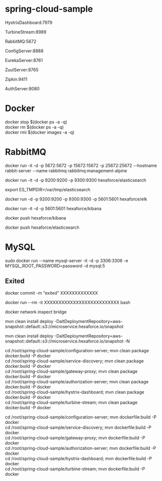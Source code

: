 # spring-cloud-sample  

HystrixDashboard:7979

TurbineStream:8989

RabbitMQ:5672

ConfigServer:8888

EurekaServer:8761

ZuulServer:8765

Zipkin:9411

AuthServer:8080


# Docker
docker stop $(docker ps -a -q)  
docker rm $(docker ps -a -q)  
docker rmi $(docker images -a -q)  

# RabbitMQ
docker run -it -d -p 5672:5672 -p 15672:15672 -p 25672:25672 --hostname rabbit-server --name rabbitmq rabbitmq:management-alpine  

docker run -it -d -p 9200:9200 -p 9300:9300 hexaforce/elasticsearch  


export ES_TMPDIR=/var/tmp/elasticsearch  

docker run -d -p 9200:9200 -p 9300:9300 -p 5601:5601 hexaforce/elk  

docker run -it -d -p 5601:5601 hexaforce/kibana  


docker push hexaforce/kibana  

docker push hexaforce/elasticsearch  

# MySQL
sudo docker run --name mysql-server -it -d -p 3306:3306 -e MYSQL_ROOT_PASSWORD=password -d mysql:5  

## Exited
docker commit -m "exited" XXXXXXXXXXXXX  

docker run --rm -it XXXXXXXXXXXXXXXXXXXXXXXXXX bash  

docker network inspect bridge  

mvn clean install deploy -DaltDeploymentRepository=aws-snapshot::default::s3://microservice.hexaforce.io/snapshot  

mvn clean install deploy -DaltDeploymentRepository=aws-snapshot::default::s3://microservice.hexaforce.io/snapshot -N  


cd /root/spring-cloud-sample/configuration-server; mvn clean package docker:build -P docker  
cd /root/spring-cloud-sample/service-discovery;    mvn clean package docker:build -P docker  
cd /root/spring-cloud-sample/gateway-proxy;        mvn clean package docker:build -P docker  
cd /root/spring-cloud-sample/authorization-server; mvn clean package docker:build -P docker  
cd /root/spring-cloud-sample/hystrix-dashboard;    mvn clean package docker:build -P docker  
cd /root/spring-cloud-sample/turbine-stream;       mvn clean package docker:build -P docker  

cd /root/spring-cloud-sample/configuration-server; mvn dockerfile:build -P docker  
cd /root/spring-cloud-sample/service-discovery;    mvn dockerfile:build -P docker  
cd /root/spring-cloud-sample/gateway-proxy;        mvn dockerfile:build -P docker  
cd /root/spring-cloud-sample/authorization-server; mvn dockerfile:build -P docker  
cd /root/spring-cloud-sample/hystrix-dashboard;    mvn dockerfile:build -P docker  
cd /root/spring-cloud-sample/turbine-stream;       mvn dockerfile:build -P docker  
